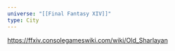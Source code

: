 ```yaml
---
universe: "[[Final Fantasy XIV]]"
type: City
---
```

https://ffxiv.consolegameswiki.com/wiki/Old_Sharlayan